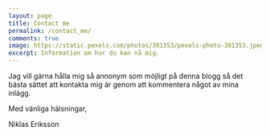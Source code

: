 ```yaml
---
layout: page
title: Contact me
permalink: /contact_me/
comments: true
image: https://static.pexels.com/photos/301353/pexels-photo-301353.jpeg
excerpt: Information om hur du kan nå mig.
---
```


Jag vill gärna hålla mig så annonym som möjligt på denna blogg så det bästa
sättet att kontakta mig är genom att kommentera något av mina inlägg.

Med vänliga hälsningar,

Niklas Eriksson
